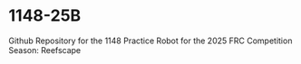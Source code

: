 # 1148-25B
Github Repository for the 1148 Practice Robot for the 2025 FRC Competition Season: Reefscape
